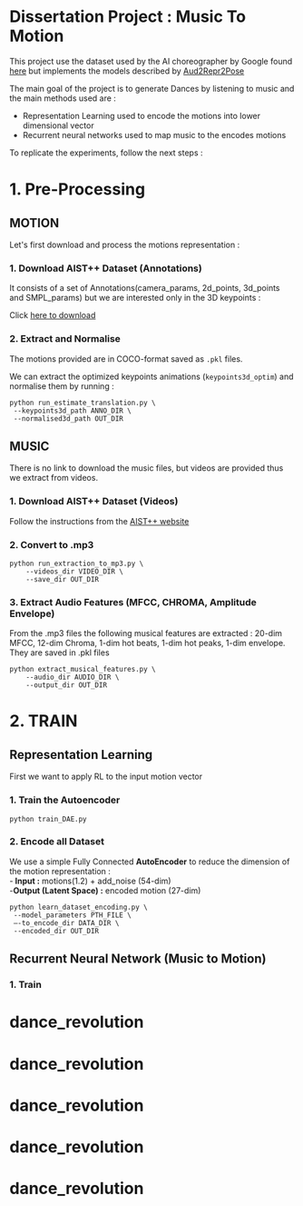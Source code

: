 # Dissertation Project : Music To Motion
This project use the dataset used by the AI choreographer by Google found [here](https://google.github.io/aistplusplus_dataset/index.html)
but implements the models described by [Aud2Repr2Pose](https://github.com/GestureGeneration/Speech_driven_gesture_generation_with_autoencoder)

The main goal of the project is to generate Dances by listening to music and the main methods used are :

- Representation Learning used to encode the motions into lower dimensional vector
- Recurrent neural networks used to map music to the encodes motions

To replicate the experiments, follow the next steps :

# 1. Pre-Processing

## MOTION

Let's first download and process the motions representation :

### 1. Download AIST++ Dataset (Annotations)
It consists of a set of Annotations(camera_params, 2d_points, 3d_points and SMPL_params) but we are interested only in the 3D keypoints :

Click [here to download](https://storage.cloud.google.com/aist_plusplus_public/20210308/keypoints3d.zip)

### 2. Extract and Normalise
The motions provided are in COCO-format saved as `.pkl` files. 

We can extract the optimized keypoints animations (`keypoints3d_optim`)  and normalise them by running :
```
python run_estimate_translation.py \
 --keypoints3d_path ANNO_DIR \
 --normalised3d_path OUT_DIR
```

## MUSIC

There is no link to download the music files, but videos are provided thus we extract from videos.

### 1. Download AIST++ Dataset (Videos)
Follow the instructions from the [AIST++ website](https://google.github.io/aistplusplus_dataset/download.html)

### 2. Convert to .mp3
```
python run_extraction_to_mp3.py \
	--videos_dir VIDEO_DIR \
	--save_dir OUT_DIR
```

### 3. Extract Audio Features (MFCC, CHROMA, Amplitude Envelope)
From the .mp3 files the following musical features are extracted : 20-dim MFCC, 12-dim Chroma, 1-dim hot beats, 1-dim hot peaks, 1-dim envelope.
They are saved in .pkl files 

```
python extract_musical_features.py \
	--audio_dir AUDIO_DIR \
	--output_dir OUT_DIR
```

# 2. TRAIN

## Representation Learning
First we want to apply RL to the input motion vector

### 1. Train the Autoencoder 
```
python train_DAE.py
```

###  2. Encode all Dataset 
We use a simple Fully Connected <b>AutoEncoder</b> to reduce the dimension of the motion representation :
<br/>
-<b> Input :</b> motions(1.2)  + add_noise  (54-dim)
<br/>
-<b>Output (Latent Space) :</b> encoded motion (27-dim)
<br/>

```
python learn_dataset_encoding.py \
 --model_parameters PTH_FILE \
 —-to_encode_dir DATA_DIR \
 --encoded_dir OUT_DIR 
```

## Recurrent Neural Network (Music to Motion)

### 1. Train
# dance_revolution
# dance_revolution
# dance_revolution
# dance_revolution
# dance_revolution
